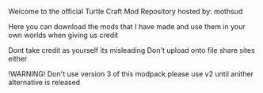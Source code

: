 Welcome to the official Turtle Craft Mod Repository hosted by: mothsud

Here you can download the mods that I have made and use them in your own worlds when giving us credit

Dont take credit as yourself its misleading
Don't upload onto file share sites either
 
 !WARNING!
   Don't use version 3 of this modpack please use v2 until anither alternative is released
